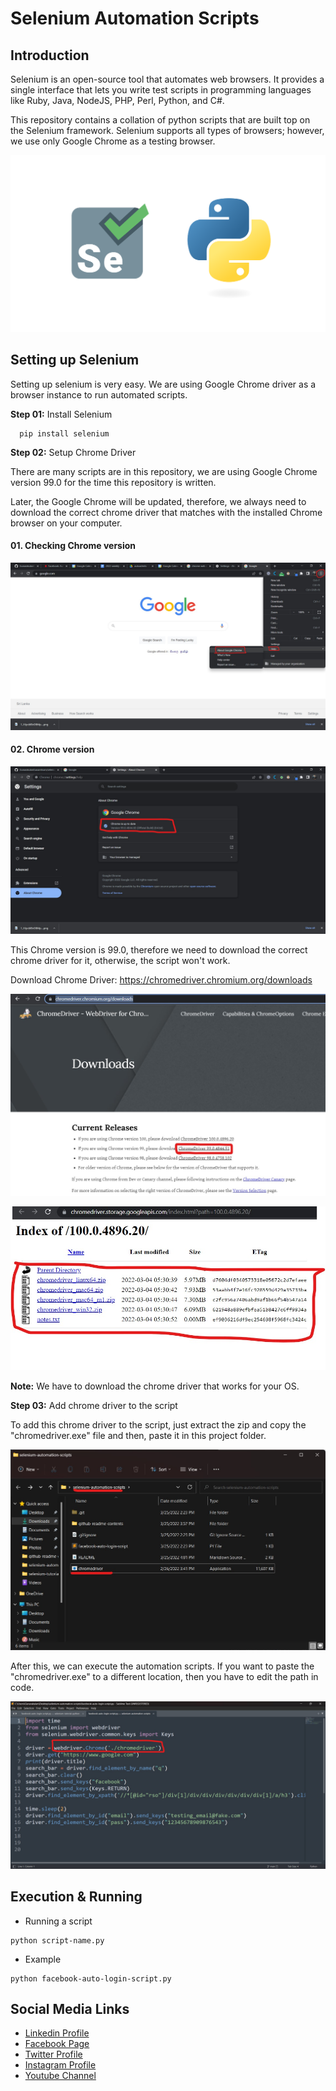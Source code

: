 # Selenium Automation Scripts

## Introduction

Selenium is an open-source tool that automates web browsers. It provides a single interface that lets you write test scripts in programming languages like Ruby, Java, NodeJS, PHP, Perl, Python, and C#.

This repository contains a collation of python scripts that are built top on the Selenium framework. Selenium supports all types of browsers; however, we use only Google Chrome as a testing browser.


![Banner](github-readme-contents/banner.png)


## Setting up Selenium

Setting up selenium is very easy. We are using Google Chrome driver as a browser instance to run automated scripts.


**Step 01:** Install Selenium

```
  pip install selenium
```

**Step 02:** Setup Chrome Driver

There are many scripts are in this repository, we are using Google Chrome version 99.0 for the time this repository is written.  

Later, the Google Chrome will be updated, therefore, we always need to download the correct chrome driver that matches with the installed Chrome browser on your computer.

#### 01. Checking Chrome version

![Check](github-readme-contents/check.jpg)

#### 02. Chrome version

![Check](github-readme-contents/version.jpg)


This Chrome version is 99.0, therefore we need to download the correct chrome driver for it, otherwise, the script won't work.

Download Chrome Driver: https://chromedriver.chromium.org/downloads


![Check](github-readme-contents/download.jpg)


![Check](github-readme-contents/os.jpg)

**Note:** We have to download the chrome driver that works for your OS.


**Step 03:** Add chrome driver to the script

To add this chrome driver to the script, just extract the zip and copy the "chromedriver.exe" file and then, paste it in this project folder.

![Check](github-readme-contents/copy-paste.jpg)

After this, we can execute the automation scripts. If you want to paste the "chromedriver.exe" to a different location, then you have to edit the path in code.

![Check](github-readme-contents/code.jpg)

## Execution & Running

- Running a script

```
python script-name.py
```

- Example

```
python facebook-auto-login-script.py
```

Social Media Links
---

* [Linkedin Profile](https://www.linkedin.com/in/gunarakulangunaretnam/)
* [Facebook Page](https://www.facebook.com/gunarakulangunaretnam)
* [Twitter Profile](https://twitter.com/gunarakulang)
* [Instagram Profile](https://www.instagram.com/gunarakulangunaretnam/)
* [Youtube Channel](https://www.youtube.com/channel/UCMWkED5sabgVZSCKjZuRJXA)
